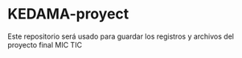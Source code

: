 # KEDAMA-proyect
Este repositorio será usado para guardar los registros y archivos del proyecto final MIC TIC 
